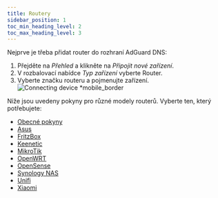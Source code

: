 ```yaml
---
title: Routery
sidebar_position: 1
toc_min_heading_level: 2
toc_max_heading_level: 3
---
```


Nejprve je třeba přidat router do rozhraní AdGuard DNS:

1. Přejděte na _Přehled_ a klikněte na _Připojit nové zařízení_.
2. V rozbalovací nabídce _Typ zařízení_ vyberte Router.
3. Vyberte značku routeru a pojmenujte zařízení.
   ![Connecting device \*mobile_border](https://cdn.adtidy.org/content/kb/dns/private/new_dns/connect/choose_router.png)

Níže jsou uvedeny pokyny pro různé modely routerů. Vyberte ten, který potřebujete:

- [Obecné pokyny](/private-dns/connect-devices/routers/universal.md)
- [Asus](/private-dns/connect-devices/routers/asus.md)
- [FritzBox](/private-dns/connect-devices/routers/fritzbox.md)
- [Keenetic](/private-dns/connect-devices/routers/keenetic.md)
- [MikroTik](/private-dns/connect-devices/routers/mikrotik.md)
- [OpenWRT](/private-dns/connect-devices/routers/openwrt.md)
- [OpenSense](/private-dns/connect-devices/routers/opnsense.md)
- [Synology NAS](/private-dns/connect-devices/routers/synology-nas.md)
- [Unifi](/private-dns/connect-devices/routers/unifi.md)
- [Xiaomi](/private-dns/connect-devices/routers/xiaomi.md)

